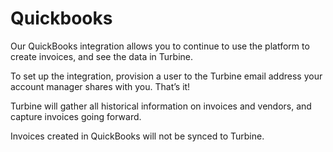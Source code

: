 # Quickbooks
Our QuickBooks integration allows you to continue to use the platform to create invoices, and see the data in Turbine. 

To set up the integration, provision a user to the Turbine email address your account manager shares with you. That’s it!

Turbine will gather all historical information on invoices and vendors, and capture invoices going forward.

Invoices created in QuickBooks will not be synced to Turbine.

